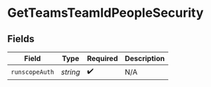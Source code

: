 # GetTeamsTeamIdPeopleSecurity


## Fields

| Field              | Type               | Required           | Description        |
| ------------------ | ------------------ | ------------------ | ------------------ |
| `runscopeAuth`     | *string*           | :heavy_check_mark: | N/A                |